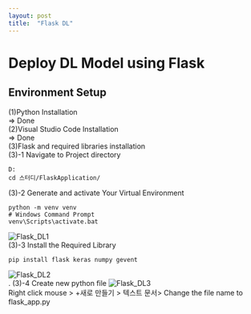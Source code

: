 ```yaml
---
layout: post
title:  "Flask DL"
---
```

# Deploy DL Model using Flask
## Environment Setup
(1)Python Installation <br/>
=> Done <br/>
(2)Visual Studio Code Installation <br/>
=> Done <br/>
(3)Flask and required libraries installation <br/>
(3)-1 Navigate to Project directory <br/>
```
D:
cd 스터디/FlaskApplication/
```
(3)-2 Generate and activate Your Virtual Environment <br/>
```
python -m venv venv
# Windows Command Prompt
venv\Scripts\activate.bat
```
![Flask_DL1](https://github.com/growingpenguin/growingpenguin.github.io/assets/110277903/408a96b4-c825-4882-aea2-2f943da90fac) <br/>
(3)-3 Install the Required Library <br/>
```
pip install flask keras numpy gevent
```
![Flask_DL2](https://github.com/growingpenguin/growingpenguin.github.io/assets/110277903/442e90fd-9bf6-44e6-b486-0c9b6306a0fe) <br/>.
(3)-4 Create new python file 
![Flask_DL3](https://github.com/growingpenguin/growingpenguin.github.io/assets/110277903/d0213415-892e-4c65-9980-418aa91d49df) <br/>
Right click mouse > +새로 만들기 > 텍스트 문서> Change the file name to flask_app.py <br/>
